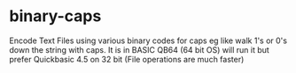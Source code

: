 # binary-caps
Encode Text Files using various binary codes for caps eg like walk 1's or 0's down the string with caps.
It is in BASIC QB64 (64 bit OS) will run it but prefer Quickbasic 4.5 on 32 bit (File operations are much faster)

